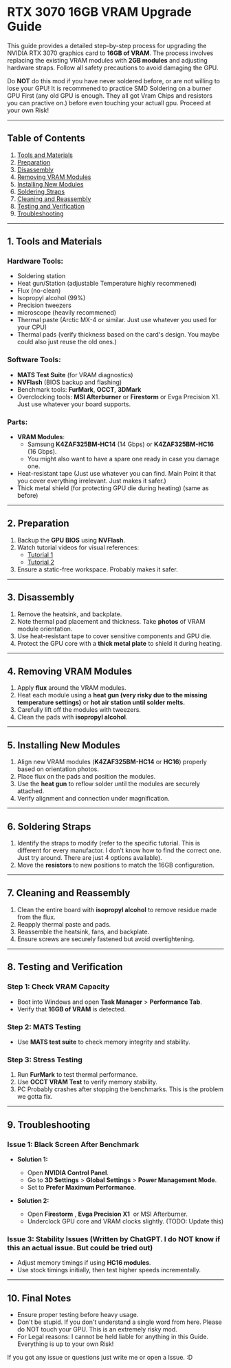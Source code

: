 # RTX 3070 16GB VRAM Upgrade Guide

This guide provides a detailed step-by-step process for upgrading the NVIDIA RTX 3070 graphics card to **16GB of VRAM**. The process involves replacing the existing VRAM modules with **2GB modules** and adjusting hardware straps. Follow all safety precautions to avoid damaging the GPU.

Do **NOT** do this mod if you have never soldered before, or are not willing to lose your GPU! It is recommened to practice SMD Soldering on a burner GPU First (any old GPU is enough. They all got Vram Chips and resistors you can practive on.) before even touching your actuall gpu. Proceed at your own Risk!

---

## **Table of Contents**

1. [Tools and Materials](#tools-and-materials)
2. [Preparation](#preparation)
3. [Disassembly](#disassembly)
4. [Removing VRAM Modules](#removing-vram-modules)
5. [Installing New Modules](#installing-new-modules)
6. [Soldering Straps](#soldering-straps)
7. [Cleaning and Reassembly](#cleaning-and-reassembly)
8. [Testing and Verification](#testing-and-verification)
9. [Troubleshooting](#troubleshooting)

---

## **1. Tools and Materials**

### **Hardware Tools:**

- Soldering station
- Heat gun/Station (adjustable Temperature highly recommened)
- Flux (no-clean)
- Isopropyl alcohol (99%)
- Precision tweezers
- microscope (heavily recommened)
- Thermal paste (Arctic MX-4 or similar. Just use whatever you used for your CPU)
- Thermal pads (verify thickness based on the card's design. You maybe could also just reuse the old ones.)

### **Software Tools:**

- **MATS Test Suite** (for VRAM diagnostics)
- **NVFlash** (BIOS backup and flashing)
- Benchmark tools: **FurMark**, **OCCT**, **3DMark**
- Overclocking tools: **MSI Afterburner** or **Firestorm** or Evga Precision X1. Just use whatever your board supports.

### **Parts:**

- **VRAM Modules**:
  - Samsung **K4ZAF325BM-HC14** (14 Gbps) or **K4ZAF325BM-HC16** (16 Gbps).
  - You might also want to have a spare one ready in case you damage one.
- Heat-resistant tape (Just use whatever you can find. Main Point it that you cover everything irrelevant. Just makes it safer.)
- Thick metal shield (for protecting GPU die during heating) (same as before)

---

## **2. Preparation**

1. Backup the **GPU BIOS** using **NVFlash**.
2. Watch tutorial videos for visual references:
   - [Tutorial 1](https://www.youtube.com/watch?v=EM1UL4GHviU\&t=1s)
   - [Tutorial 2](https://www.youtube.com/watch?v=wh5EeJKUYjk)
3. Ensure a static-free workspace. Probably makes it safer.

---

## **3. Disassembly**

1. Remove the heatsink, and backplate.
2. Note thermal pad placement and thickness. Take **photos** of VRAM module orientation.
3. Use heat-resistant tape to cover sensitive components and GPU die.
4. Protect the GPU core with a **thick metal plate** to shield it during heating.

---

## **4. Removing VRAM Modules**

1. Apply **flux** around the VRAM modules.
2. Heat each module using a **heat gun (very risky due to the missing temperature settings)** or **hot air station until solder melts.**
3. Carefully lift off the modules with tweezers.
4. Clean the pads with **isopropyl alcohol**.

---

## **5. Installing New Modules**

1. Align new VRAM modules (**K4ZAF325BM-HC14** or **HC16**) properly based on orientation photos.
2. Place flux on the pads and position the modules.
3. Use the **heat gun** to reflow solder until the modules are securely attached.
4. Verify alignment and connection under magnification.

---

## **6. Soldering Straps**

1. Identify the straps to modify (refer to the specific tutorial. This is different for every manufactor. I don't know how to find the correct one. Just try around. There are just 4 options available).
2. Move the **resistors** to new positions to match the 16GB configuration.

---

## **7. Cleaning and Reassembly**

1. Clean the entire board with **isopropyl alcohol** to remove residue made from the flux.
2. Reapply thermal paste and pads.
3. Reassemble the heatsink, fans, and backplate.
4. Ensure screws are securely fastened but avoid overtightening.

---

## **8. Testing and Verification**

### **Step 1: Check VRAM Capacity**

- Boot into Windows and open **Task Manager** > **Performance Tab**.
- Verify that **16GB of VRAM** is detected.

### **Step 2: MATS Testing**

- Use **MATS test suite** to check memory integrity and stability.

### **Step 3: Stress Testing**

1. Run **FurMark** to test thermal performance.
2. Use **OCCT VRAM Test** to verify memory stability.
3. PC Probably crashes after stopping the benchmarks. This is the problem we gotta fix.

---

## **9. Troubleshooting**

### **Issue 1: Black Screen After Benchmark**

- **Solution 1:**

  - Open **NVIDIA Control Panel**.
  - Go to **3D Settings** > **Global Settings** > **Power Management Mode**.
  - Set to **Prefer Maximum Performance**.

- **Solution 2:**

  - Open **Firestorm** , **Evga Precision X1**  or MSI Afterburner.
  - Underclock GPU core and VRAM clocks slightly. (TODO: Update this)

### **Issue 3: Stability Issues (Written by ChatGPT. I do NOT know if this an actual issue. But could be tried out)**

- Adjust memory timings if using **HC16 modules**.
- Use stock timings initially, then test higher speeds incrementally.

---

## **10. Final Notes**

- Ensure proper testing before heavy usage.
- Don't be stupid. If you don't understand a single word from here. Please do NOT touch your GPU. This is an extremely risky mod.
- For Legal reasons: I cannot be held liable for anything in this Guide. Everything is up to your own Risk!

If you got any issue or questions just write me or open a Issue. \:D

